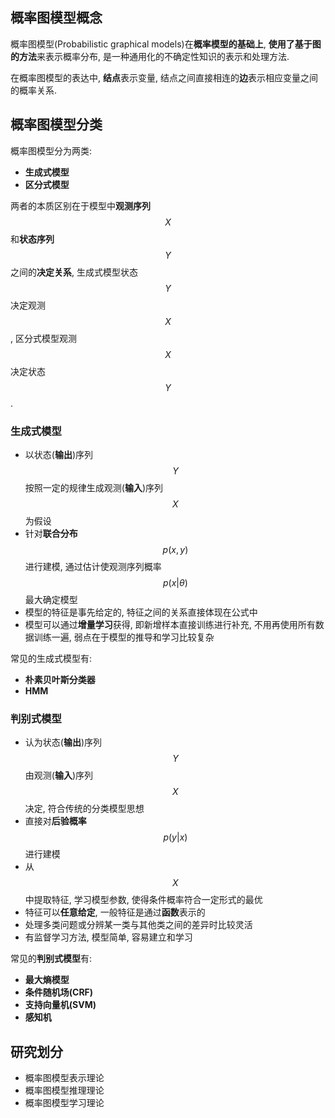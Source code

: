 ## 概率图模型概念

概率图模型(Probabilistic graphical models)在**概率模型的基础上**, **使用了基于图的方法**来表示概率分布, 是一种通用化的不确定性知识的表示和处理方法.

在概率图模型的表达中, **结点**表示变量, 结点之间直接相连的**边**表示相应变量之间的概率关系.

## 概率图模型分类

概率图模型分为两类:

- **生成式模型**
- **区分式模型**

两者的本质区别在于模型中**观测序列**$$X$$和**状态序列**$$Y$$之间的**决定关系**, 生成式模型状态$$Y$$决定观测$$X$$, 区分式模型观测$$X$$决定状态$$Y$$.

### 生成式模型
    
- 以状态(**输出**)序列$$Y$$按照一定的规律生成观测(**输入**)序列$$X$$为假设
- 针对**联合分布**$$p(x,y)$$进行建模, 通过估计使观测序列概率$$p(x|\theta)$$最大确定模型
- 模型的特征是事先给定的, 特征之间的关系直接体现在公式中
- 模型可以通过**增量学习**获得, 即新增样本直接训练进行补充, 不用再使用所有数据训练一遍, 弱点在于模型的推导和学习比较复杂

常见的生成式模型有:

- **朴素贝叶斯分类器**
- **HMM**

### 判别式模型
    
- 认为状态(**输出**)序列$$Y$$由观测(**输入**)序列$$X$$决定, 符合传统的分类模型思想
- 直接对**后验概率**$$p(y|x)$$进行建模
- 从$$X$$中提取特征, 学习模型参数, 使得条件概率符合一定形式的最优
- 特征可以**任意给定**, 一般特征是通过**函数**表示的
- 处理多类问题或分辨某一类与其他类之间的差异时比较灵活
- 有监督学习方法, 模型简单, 容易建立和学习

常见的**判别式模型**有:

- **最大熵模型**
- **条件随机场(CRF)**
- **支持向量机(SVM)**
- **感知机**

## 研究划分

- 概率图模型表示理论
- 概率图模型推理理论
- 概率图模型学习理论
